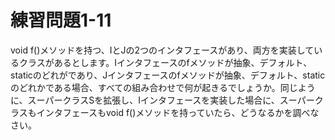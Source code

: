 # 練習問題1-11

void f()メソッドを持つ、IとJの2つのインタフェースがあり、両方を実装しているクラスがあるとします。Iインタフェースのfメソッドが抽象、デフォルト、staticのどれがであり、Jインタフェースのfメソッドが抽象、デフォルト、staticのどれかである場合、すべての組み合わせで何が起きるでしょうか。同じように、スーパークラスSを拡張し、Iインタフェースを実装した場合に、スーパークラスもインタフェースもvoid f()メソッドを持っていたら、どうなるかを調べなさい。
